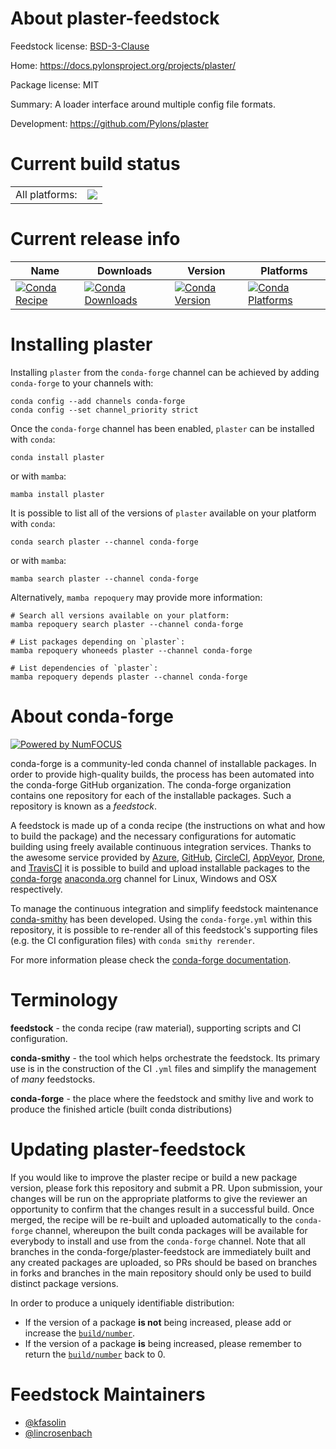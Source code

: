 About plaster-feedstock
=======================

Feedstock license: [BSD-3-Clause](https://github.com/conda-forge/plaster-feedstock/blob/main/LICENSE.txt)

Home: https://docs.pylonsproject.org/projects/plaster/

Package license: MIT

Summary: A loader interface around multiple config file formats.

Development: https://github.com/Pylons/plaster

Current build status
====================


<table><tr><td>All platforms:</td>
    <td>
      <a href="https://dev.azure.com/conda-forge/feedstock-builds/_build/latest?definitionId=2522&branchName=main">
        <img src="https://dev.azure.com/conda-forge/feedstock-builds/_apis/build/status/plaster-feedstock?branchName=main">
      </a>
    </td>
  </tr>
</table>

Current release info
====================

| Name | Downloads | Version | Platforms |
| --- | --- | --- | --- |
| [![Conda Recipe](https://img.shields.io/badge/recipe-plaster-green.svg)](https://anaconda.org/conda-forge/plaster) | [![Conda Downloads](https://img.shields.io/conda/dn/conda-forge/plaster.svg)](https://anaconda.org/conda-forge/plaster) | [![Conda Version](https://img.shields.io/conda/vn/conda-forge/plaster.svg)](https://anaconda.org/conda-forge/plaster) | [![Conda Platforms](https://img.shields.io/conda/pn/conda-forge/plaster.svg)](https://anaconda.org/conda-forge/plaster) |

Installing plaster
==================

Installing `plaster` from the `conda-forge` channel can be achieved by adding `conda-forge` to your channels with:

```
conda config --add channels conda-forge
conda config --set channel_priority strict
```

Once the `conda-forge` channel has been enabled, `plaster` can be installed with `conda`:

```
conda install plaster
```

or with `mamba`:

```
mamba install plaster
```

It is possible to list all of the versions of `plaster` available on your platform with `conda`:

```
conda search plaster --channel conda-forge
```

or with `mamba`:

```
mamba search plaster --channel conda-forge
```

Alternatively, `mamba repoquery` may provide more information:

```
# Search all versions available on your platform:
mamba repoquery search plaster --channel conda-forge

# List packages depending on `plaster`:
mamba repoquery whoneeds plaster --channel conda-forge

# List dependencies of `plaster`:
mamba repoquery depends plaster --channel conda-forge
```


About conda-forge
=================

[![Powered by
NumFOCUS](https://img.shields.io/badge/powered%20by-NumFOCUS-orange.svg?style=flat&colorA=E1523D&colorB=007D8A)](https://numfocus.org)

conda-forge is a community-led conda channel of installable packages.
In order to provide high-quality builds, the process has been automated into the
conda-forge GitHub organization. The conda-forge organization contains one repository
for each of the installable packages. Such a repository is known as a *feedstock*.

A feedstock is made up of a conda recipe (the instructions on what and how to build
the package) and the necessary configurations for automatic building using freely
available continuous integration services. Thanks to the awesome service provided by
[Azure](https://azure.microsoft.com/en-us/services/devops/), [GitHub](https://github.com/),
[CircleCI](https://circleci.com/), [AppVeyor](https://www.appveyor.com/),
[Drone](https://cloud.drone.io/welcome), and [TravisCI](https://travis-ci.com/)
it is possible to build and upload installable packages to the
[conda-forge](https://anaconda.org/conda-forge) [anaconda.org](https://anaconda.org/)
channel for Linux, Windows and OSX respectively.

To manage the continuous integration and simplify feedstock maintenance
[conda-smithy](https://github.com/conda-forge/conda-smithy) has been developed.
Using the ``conda-forge.yml`` within this repository, it is possible to re-render all of
this feedstock's supporting files (e.g. the CI configuration files) with ``conda smithy rerender``.

For more information please check the [conda-forge documentation](https://conda-forge.org/docs/).

Terminology
===========

**feedstock** - the conda recipe (raw material), supporting scripts and CI configuration.

**conda-smithy** - the tool which helps orchestrate the feedstock.
                   Its primary use is in the construction of the CI ``.yml`` files
                   and simplify the management of *many* feedstocks.

**conda-forge** - the place where the feedstock and smithy live and work to
                  produce the finished article (built conda distributions)


Updating plaster-feedstock
==========================

If you would like to improve the plaster recipe or build a new
package version, please fork this repository and submit a PR. Upon submission,
your changes will be run on the appropriate platforms to give the reviewer an
opportunity to confirm that the changes result in a successful build. Once
merged, the recipe will be re-built and uploaded automatically to the
`conda-forge` channel, whereupon the built conda packages will be available for
everybody to install and use from the `conda-forge` channel.
Note that all branches in the conda-forge/plaster-feedstock are
immediately built and any created packages are uploaded, so PRs should be based
on branches in forks and branches in the main repository should only be used to
build distinct package versions.

In order to produce a uniquely identifiable distribution:
 * If the version of a package **is not** being increased, please add or increase
   the [``build/number``](https://docs.conda.io/projects/conda-build/en/latest/resources/define-metadata.html#build-number-and-string).
 * If the version of a package **is** being increased, please remember to return
   the [``build/number``](https://docs.conda.io/projects/conda-build/en/latest/resources/define-metadata.html#build-number-and-string)
   back to 0.

Feedstock Maintainers
=====================

* [@kfasolin](https://github.com/kfasolin/)
* [@lincrosenbach](https://github.com/lincrosenbach/)

